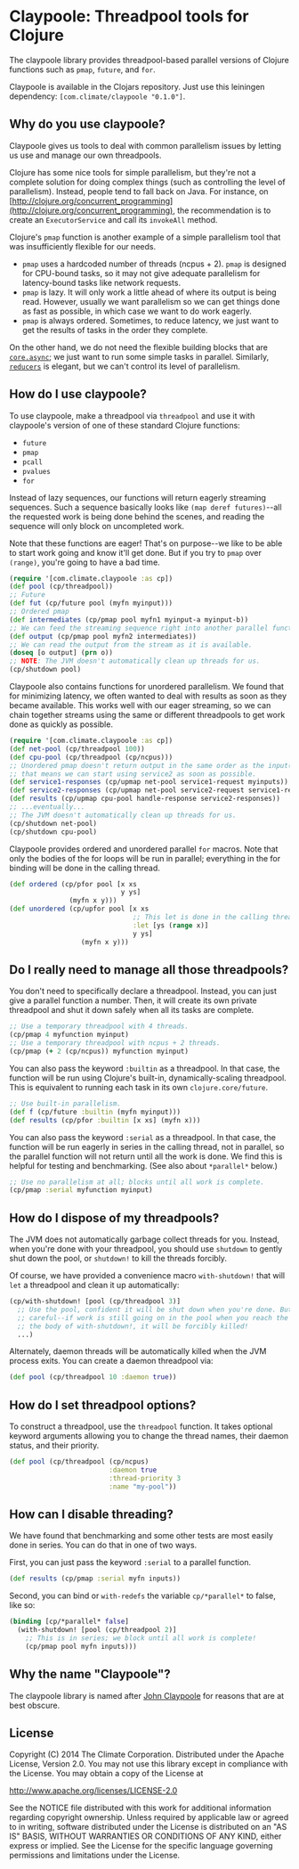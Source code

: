 # Claypoole: Threadpool tools for Clojure

The claypoole library provides threadpool-based parallel versions of Clojure
functions such as `pmap`, `future`, and `for`.

Claypoole is available in the Clojars repository. Just use this leiningen
dependency: `[com.climate/claypoole "0.1.0"]`.

## Why do you use claypoole?

Claypoole gives us tools to deal with common parallelism issues by letting us
use and manage our own threadpools.

Clojure has some nice tools for simple parallelism, but they're not a complete
solution for doing complex things (such as controlling the level of
parallelism). Instead, people tend to fall back on Java. For instance, on
[http://clojure.org/concurrent_programming](http://clojure.org/concurrent_programming),
the recommendation is to create an `ExecutorService` and call its `invokeAll`
method.

Clojure's `pmap` function is another example of a simple parallelism tool that
was insufficiently flexible for our needs.

* `pmap` uses a hardcoded number of threads (ncpus + 2). `pmap` is designed for
  CPU-bound tasks, so it may not give adequate parallelism for latency-bound
  tasks like network requests.
* `pmap` is lazy. It will only work a little ahead of where its output is
  being read. However, usually we want parallelism so we can get things done as
  fast as possible, in which case we want to do work eagerly.
* `pmap` is always ordered. Sometimes, to reduce latency, we just want to get
  the results of tasks in the order they complete.

On the other hand, we do not need the flexible building blocks that are
[`core.async`](https://github.com/clojure/core.async);
we just want to run some simple tasks in parallel.  Similarly,
[`reducers`](http://clojure.org/reducers) is elegant, but we can't control its
level of parallelism.

## How do I use claypoole?

To use claypoole, make a threadpool via `threadpool` and use it with
claypoole's version of one of these standard Clojure functions:

* `future`
* `pmap`
* `pcall`
* `pvalues`
* `for`

Instead of lazy sequences, our functions will return eagerly streaming
sequences. Such a sequence basically looks like `(map deref futures)`--all the
requested work is being done behind the scenes, and reading the sequence will
only block on uncompleted work.

Note that these functions are eager! That's on purpose--we like to be able to
start work going and know it'll get done. But if you try to `pmap` over
`(range)`, you're going to have a bad time.

```clojure
(require '[com.climate.claypoole :as cp])
(def pool (cp/threadpool))
;; Future
(def fut (cp/future pool (myfn myinput)))
;; Ordered pmap
(def intermediates (cp/pmap pool myfn1 myinput-a myinput-b))
;; We can feed the streaming sequence right into another parallel function.
(def output (cp/pmap pool myfn2 intermediates))
;; We can read the output from the stream as it is available.
(doseq [o output] (prn o))
;; NOTE: The JVM doesn't automatically clean up threads for us.
(cp/shutdown pool)
```

Claypoole also contains functions for unordered parallelism. We found that for
minimizing latency, we often wanted to deal with results as soon as they became
available. This works well with our eager streaming, so we can chain together
streams using the same or different threadpools to get work done as quickly as
possible.

```clojure
(require '[com.climate.claypoole :as cp])
(def net-pool (cp/threadpool 100))
(def cpu-pool (cp/threadpool (cp/ncpus)))
;; Unordered pmap doesn't return output in the same order as the input(!), but
;; that means we can start using service2 as soon as possible.
(def service1-responses (cp/upmap net-pool service1-request myinputs))
(def service2-responses (cp/upmap net-pool service2-request service1-responses))
(def results (cp/upmap cpu-pool handle-response service2-responses))
;; ...eventually...
;; The JVM doesn't automatically clean up threads for us.
(cp/shutdown net-pool)
(cp/shutdown cpu-pool)
```

Claypoole provides ordered and unordered parallel `for` macros. Note that only
the bodies of the for loops will be run in parallel; everything in the for
binding will be done in the calling thread.

```clojure
(def ordered (cp/pfor pool [x xs
                            y ys]
               (myfn x y)))
(def unordered (cp/upfor pool [x xs
                               ;; This let is done in the calling thread.
                               :let [ys (range x)]
                               y ys]
                  (myfn x y)))
```

## Do I really need to manage all those threadpools?

You don't need to specifically declare a threadpool. Instead, you can just give
a parallel function a number. Then, it will create its own private threadpool
and shut it down safely when all its tasks are complete.

```clojure
;; Use a temporary threadpool with 4 threads.
(cp/pmap 4 myfunction myinput)
;; Use a temporary threadpool with ncpus + 2 threads.
(cp/pmap (+ 2 (cp/ncpus)) myfunction myinput)
```

You can also pass the keyword `:builtin` as a threadpool. In that case, the
function will be run using Clojure's built-in, dynamically-scaling threadpool.
This is equivalent to running each task in its own `clojure.core/future`.

```clojure
;; Use built-in parallelism.
(def f (cp/future :builtin (myfn myinput)))
(def results (cp/pfor :builtin [x xs] (myfn x)))
```

You can also pass the keyword `:serial` as a threadpool. In that case, the
function will be run eagerly in series in the calling thread, not in parallel,
so the parallel function will not return until all the work is done. We find
this is helpful for testing and benchmarking. (See also about `*parallel*`
below.)

```clojure
;; Use no parallelism at all; blocks until all work is complete.
(cp/pmap :serial myfunction myinput)
```

## How do I dispose of my threadpools?

The JVM does not automatically garbage collect threads for you. Instead, when
you're done with your threadpool, you should use `shutdown` to gently shut down
the pool, or `shutdown!` to kill the threads forcibly.

Of course, we have provided a convenience macro `with-shutdown!` that will
`let` a threadpool and clean it up automatically:

```clojure
(cp/with-shutdown! [pool (cp/threadpool 3)]
  ;; Use the pool, confident it will be shut down when you're done. But be
  ;; careful--if work is still going on in the pool when you reach the end of
  ;; the body of with-shutdown!, it will be forcibly killed!
  ...)
```

Alternately, daemon threads will be automatically killed when the JVM process
exits. You can create a daemon threadpool via:

```clojure
(def pool (cp/threadpool 10 :daemon true))
```

## How do I set threadpool options?

To construct a threadpool, use the `threadpool` function. It takes optional
keyword arguments allowing you to change the thread names, their daemon status,
and their priority.

```clojure
(def pool (cp/threadpool (cp/ncpus)
                         :daemon true
                         :thread-priority 3
                         :name "my-pool"))
```

## How can I disable threading?

We have found that benchmarking and some other tests are most easily done in
series. You can do that in one of two ways.

First, you can just pass the keyword `:serial` to a parallel function.

```clojure
(def results (cp/pmap :serial myfn inputs))
```

Second, you can bind or `with-redefs` the variable `cp/*parallel*` to false,
like so:

```clojure
(binding [cp/*parallel* false]
  (with-shutdown! [pool (cp/threadpool 2)]
    ;; This is in series; we block until all work is complete!
    (cp/pmap pool myfn inputs)))
```

## Why the name "Claypoole"?

The claypoole library is named after [John
Claypoole](http://en.wikipedia.org/wiki/Betsy_Ross) for reasons that are at
best obscure.

## License

Copyright (C) 2014 The Climate Corporation. Distributed under the Apache
License, Version 2.0.  You may not use this library except in compliance with
the License. You may obtain a copy of the License at

   http://www.apache.org/licenses/LICENSE-2.0

See the NOTICE file distributed with this work for additional information
regarding copyright ownership.  Unless required by applicable law or agreed
to in writing, software distributed under the License is distributed on an
"AS IS" BASIS, WITHOUT WARRANTIES OR CONDITIONS OF ANY KIND, either express
or implied.  See the License for the specific language governing permissions
and limitations under the License.
